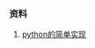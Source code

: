 ### 资料

1. [python的简单实现](https://app.yinxiang.com/shard/s59/nl/12200770/23c97217-8d5f-49bb-ad23-5b6629719a93/)